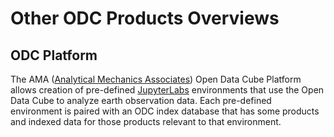 Other ODC Products Overviews
=================

ODC Platform
------------
The AMA ([Analytical Mechanics Associates](https://www.ama-inc.com/)) Open Data Cube Platform allows creation of pre-defined [JupyterLabs](https://jupyter.org/) environments that use the Open Data Cube to analyze earth observation data. Each pre-defined environment is paired with an ODC index database that has some products and indexed data for those products relevant to that environment.
